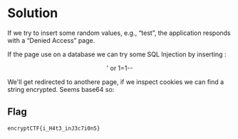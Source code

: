 # Solution 

If we try to insert some random values, e.g., “test”, the application responds with a “Denied Access” page.

If the page use on a database we can try some SQL Injection by inserting :

<p align="center">' or 1=1--</p>

We'll get redirected to anothere page, if we inspect cookies we can find a string encrypted. Seems base64 so: 

## Flag
```plain
encryptCTF{i_H4t3_inJ3c7i0n5}
```